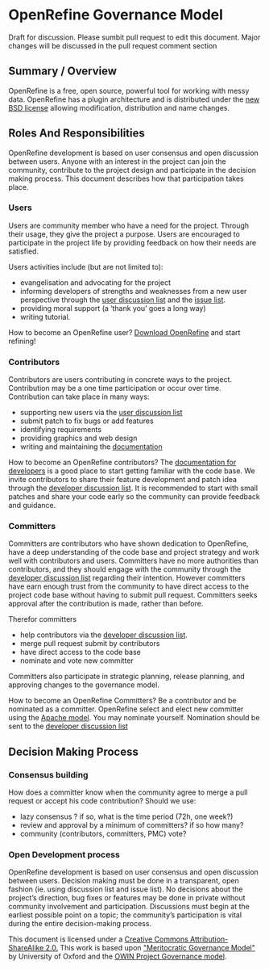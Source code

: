 # OpenRefine Governance Model 
Draft for discussion. Please sumbit pull request to edit this document. Major changes will be discussed in the pull request comment section

## Summary / Overview 
OpenRefine is a free, open source, powerful tool for working with messy data. OpenRefine has a plugin architecture and is distributed under the [new BSD license](http://opensource.org/licenses/BSD-3-Clause) allowing modification, distribution and name changes. 

## Roles And Responsibilities
OpenRefine development is based on user consensus and open discussion between users. Anyone with an interest in the project can join the community, contribute to the project design and participate in the decision making process. This document describes how that participation takes place.

### Users
Users are community member who have a need for the project. Through their usage, they give the project a purpose. Users are encouraged to participate in the project life by providing feedback on how their needs are satisfied. 

Users activities include (but are not limited to):
+ evangelisation and advocating for the project
+ informing developers of strengths and weaknesses from a new user perspective through the [user discussion list](https://groups.google.com/forum/?fromgroups#!forum/openrefine) and the [issue list](https://github.com/OpenRefine/OpenRefine/issues?state=open).
+ providing moral support (a ‘thank you’ goes a long way)
+ writing tutorial.

How to become an OpenRefine user? [Download OpenRefine](http://openrefine.org/download.html) and start refining!

### Contributors
Contributors are users contributing in concrete ways to the project. Contribution may be a one time participation or occur over time. Contribution can take place in many ways:
+ supporting new users via the [user discussion list](https://groups.google.com/forum/?fromgroups#!forum/openrefine)
+ submit patch to fix bugs or add features
+ identifying requirements
+ providing graphics and web design
+ writing and maintaining the [documentation](https://github.com/OpenRefine/OpenRefine/wiki)

How to become an OpenRefine contributors? The [documentation for developers](https://github.com/OpenRefine/OpenRefine/wiki/Documentation-For-Developers) is a good place to start getting familiar with the code base.  We invite contributors to share their feature development and patch idea through the [developer discussion list](https://groups.google.com/forum/?fromgroups#!forum/openrefine-dev). It is recommended to start with small patches and share your code early so the community can provide feedback and guidance.

### Committers
Committers are contributors who have shown dedication to OpenRefine, have a deep understanding of the code base and project strategy and work well with contributors and users. Committers have no more authorities than contributors, and they should engage with the community through the [developer discussion list](https://groups.google.com/forum/?fromgroups#!forum/openrefine-dev) regarding their intention. However committers have earn enough trust from the community to have direct access to the project code base without having to submit pull request. Committers seeks approval after the contribution is made, rather than before.
 
Therefor committers
+ help contributors via the [developer discussion list](https://groups.google.com/forum/?fromgroups#!forum/openrefine-dev).
+ merge pull request submit by contributors
+ have direct access to the code base
+ nominate and vote new committer

Committers also participate in strategic planning, release planning, and approving changes to the governance model. 

How to become an OpenRefine Committers?  Be a contributor and be nominated as a committer. OpenRefine select and elect new committer using the [Apache model](https://community.apache.org/newcommitter.html). You may nominate yourself. Nomination should be sent to the [developer discussion list](https://groups.google.com/forum/?fromgroups#!forum/openrefine-dev)


##  Decision Making Process 
### Consensus building
How does a committer know when the community agree to merge a pull request or accept his code contribution? Should we use:
+ lazy consensus ? if so, what is the time period (72h, one week?)
+ review and approval by a minimum of committers? if so how many?
+ community (contributors, committers, PMC) vote?

### Open Development process

OpenRefine development is based on user consensus and open discussion between users. Decision making must be done in a transparent, open fashion (ie. using discussion list and issue list). No decisions about the project’s direction, bug fixes or features may be done in private without community involvement and participation. Discussions must begin at the earliest possible point on a topic; the community’s participation is vital during the entire decision-making process.

This document is licensed under a [Creative Commons Attribution-ShareAlike 2.0.](http://creativecommons.org/licenses/by-sa/2.0/)
This work is based upon ["Meritocratic Governance Model"](http://www.oss-watch.ac.uk/resources/meritocraticGovernanceModel) by University of Oxford and the [OWIN Project Governance model](https://docs.google.com/document/d/1mn3dY6zNyKBU3P_TWoR-RdYpScJDbsXU2TRhwpSAha8).
